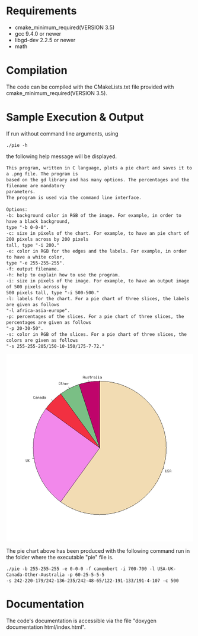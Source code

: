 # Requirements
- cmake_minimum_required(VERSION 3.5)
- gcc 9.4.0 or newer
- libgd-dev 2.2.5 or newer
- math

# Compilation
The code can be compiled with the CMakeLists.txt file provided with cmake_minimum_required(VERSION 3.5).

# Sample Execution & Output
If run without command line arguments, using

```
./pie -h
```
the following help message will be displayed.

```
This program, written in C language, plots a pie chart and saves it to a .png file. The program is 
based on the gd library and has many options. The percentages and the filename are mandatory 
parameters. 
The program is used via the command line interface. 

Options: 
-b: background color in RGB of the image. For example, in order to have a black background, 
type "-b 0-0-0".
-c: size in pixels of the chart. For example, to have an pie chart of 200 pixels across by 200 pixels 
tall, type "-i 200."
-e: color in RGB for the edges and the labels. For example, in order to have a white color, 
type "-e 255-255-255".
-f: output filename.
-h: help to explain how to use the program.
-i: size in pixels of the image. For example, to have an output image of 500 pixels across by 
500 pixels tall, type "-i 500-500."
-l: labels for the chart. For a pie chart of three slices, the labels are given as follows 
"-l africa-asia-europe".
-p: percentages of the slices. For a pie chart of three slices, the percentages are given as follows 
"-p 20-30-50".
-s: color in RGB of the slices. For a pie chart of three slices, the colors are given as follows 
"-s 255-255-205/150-10-150/175-7-72."
```
![example of pie chart](./camembert.png)

The pie chart above has been produced with the following command run in the folder where the executable 
"pie" file is.

```
./pie -b 255-255-255 -e 0-0-0 -f camembert -i 700-700 -l USA-UK-Canada-Other-Australia -p 60-25-5-5-5 
-s 242-220-179/242-136-235/242-48-65/122-191-133/191-4-107 -c 500
```
# Documentation
The code's documentation is accessible via the file "doxygen documentation html/index.html".
